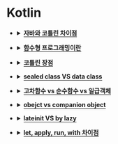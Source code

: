 # Kotlin

   <div class="page-body">
      <ul>
         <li>
            <details>
               <summary><span style="border-bottom:0.05em solid"><strong>자바와 코틀린 차이점</strong></span></summary>
               <p>코틀린 : Null에 안전</p>
            </details>
         </li>
      </ul>
      <ul>
         <li>
            <details>
               <summary><span style="border-bottom:0.05em solid"><strong>함수형 프로그래밍이란</strong></span></summary>
               <ul>
                  <li>함수도 객체로 취급</li>
               </ul>
               <ul>
                  <li>코드 간략, 재사용성 증가</li>
               </ul>
               <ul>
                  <li>람다식, 고차함수, 순수함수</li>
               </ul>
               <ul>
                  <li>모듈화 하므로 디버깅, 테스트 용이</li>
               </ul>
               <ul>
                  <li>생산성 높다</li>
               </ul>
            </details>
         </li>
      </ul>
      <ul>
         <li>
            <details>
               <summary><span style="border-bottom:0.05em solid"><strong>코틀린 장점</strong></span></summary>
               <ul>
                  <li>문법이 간결하다</li>
               </ul>
               <ul>
                  <li>컴파일 타임에 Null을 체크하므로 Null 안전하다</li>
               </ul>
               <ul>
                  <li>JVM을 기반으로 하므로 자바에서 제공하는 Collection을 그대로 사용할수있음</li>
               </ul>
            </details>
         </li>
      </ul>
      <ul>
         <li>
            <details>
               <summary><span style="border-bottom:0.05em solid"><strong>sealed class VS data class</strong></span></summary>
               <p><strong>sealed class</strong></p>
               <ul>
                  <li>하위 클래스의 종류를 제한</li>
               </ul>
               <ul>
                  <li>객체 생성 불가능</li>
               </ul>
               <ul>
                  <li>하위 클래스는 class, data class, object 가능</li>
               </ul>
               <ul>
                  <li>when절에서 else문 필요없음</li>
               </ul>
               <ul>
                  <li>sealed의 하위 클래스들은 객체 여러개 생성 가능 → enum은 인스턴스 하나임</li>
               </ul>
               <p><strong>data class</strong></p>
               <ul>
                  <li>데이터만 담기 위한 클래스</li>
               </ul>
               <ul>
                  <li>getter/setter 자동 생성</li>
               </ul>
            </details>
         </li>
      </ul>
      <ul>
         <li>
            <details>
               <summary><span style="border-bottom:0.05em solid"><strong>고차함수 vs 순수함수 vs 일급객체</strong></span></summary>
               <p><strong>고차함수</strong></p>
               <ul>
                  <li>함수를 인자로 전달받거나 함수를 반환하는 함수</li>
               </ul>
               <p><strong>순수함수</strong></p>
               <ul>
                  <li>side effect 없음 : 입력이 같으면 출력이 같다</li>
               </ul>
               <p><strong>일급객체</strong></p>
               <ul>
                  <li>함수의 인자로 전달 가능</li>
               </ul>
               <ul>
                  <li>함수의 반환값에 사용 가능</li>
               </ul>
               <ul>
                  <li>변수에 담을 수 있음</li>
               </ul>
            </details>
         </li>
      </ul>
      <ul>
         <li>
            <details>
               <summary><span style="border-bottom:0.05em solid"><strong>obejct vs companion object</strong></span></summary>
               <p><strong>object</strong></p>
               <ul>
                  <li>클래스를 정의하면서 객체 생성</li>
               </ul>
               <ul>
                  <li>상속 가능</li>
               </ul>
               <p><strong>companion object</strong></p>
               <ul>
                  <li>코틀린에는 static 없다</li>
               </ul>
               <ul>
                  <li>말그대로 동반 객체임</li>
               </ul>
               <ul>
                  <li>클래스의 private 데이터에 접근 가능</li>
               </ul>
            </details>
         </li>
      </ul>
      <ul>
         <li>
            <details>
               <summary><span style="border-bottom:0.05em solid"><strong>lateinit VS by lazy</strong></span></summary>
               <p><strong>lateinit</strong></p>
               <ul>
                  <li>var</li>
               </ul>
               <ul>
                  <li>primitive에 사용 불가능</li>
               </ul>
               <ul>
                  <li>null을 통한 초기화 불가능</li>
               </ul>
               <p><strong>by lazy</strong></p>
               <ul>
                  <li>val</li>
               </ul>
               <ul>
                  <li>기본 synchronized로 동작</li>
               </ul>
            </details>
         </li>
      </ul>
      <ul>
         <li>
            <details>
               <summary><span style="border-bottom:0.05em solid"><strong>let, apply, run, with 차이점</strong></span></summary>
            </details>
         </li>
      </ul>
   </div>
